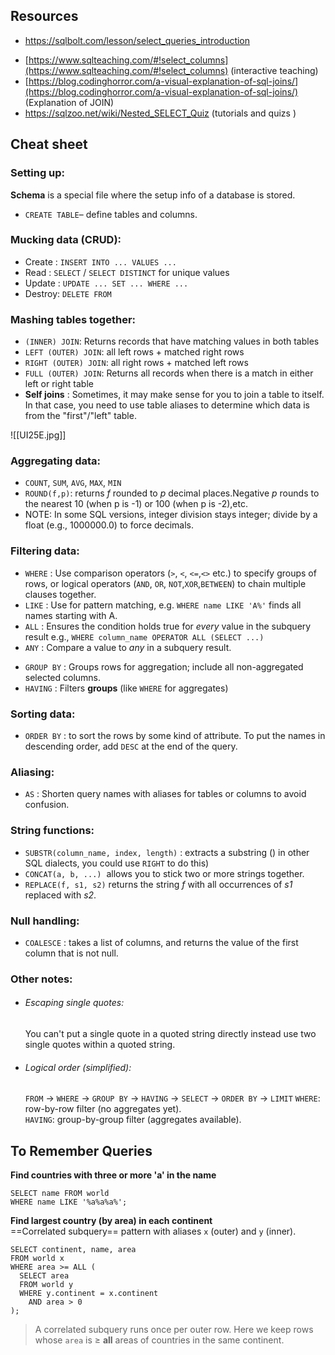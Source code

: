 ## Resources

- https://sqlbolt.com/lesson/select_queries_introduction

* [https://www.sqlteaching.com/#!select_columns](https://www.sqlteaching.com/#!select_columns) (interactive teaching)
* [https://blog.codinghorror.com/a-visual-explanation-of-sql-joins/](https://blog.codinghorror.com/a-visual-explanation-of-sql-joins/) (Explanation of JOIN)
* https://sqlzoo.net/wiki/Nested_SELECT_Quiz (tutorials and quizs )

## Cheat sheet

### Setting up:

**Schema** is a special file where the setup info of a database is stored.

- `CREATE TABLE`– define tables and columns.

### Mucking data (CRUD):

- Create : `INSERT INTO ... VALUES ...`
- Read : `SELECT` / `SELECT DISTINCT` for unique values
- Update : `UPDATE ... SET ... WHERE ...`
- Destroy: `DELETE FROM`

### Mashing tables together:

- `(INNER) JOIN`: Returns records that have matching values in both tables
- `LEFT (OUTER) JOIN`: all left rows + matched right rows
- `RIGHT (OUTER) JOIN`: all right rows + matched left rows
- `FULL (OUTER) JOIN`: Returns all records when there is a match in either left or right table
- **Self joins** : Sometimes, it may make sense for you to join a table to itself. In that case, you need to use table aliases to determine which data is from the "first"/"left" table.

![[UI25E.jpg]]

### Aggregating data:

- `COUNT`, `SUM`, `AVG`, `MAX`, `MIN`
- `ROUND(f,p)`: returns _f_ rounded to _p_ decimal places.Negative *p* rounds to the nearest 10 (when p is -1) or 100 (when p is -2),etc.
- NOTE: In some SQL versions, integer division stays integer; divide by a float (e.g., 1000000.0) to force decimals.

### Filtering data:

- `WHERE` : Use comparison operators (`>`, `<`, `<=`,`<>` etc.) to specify groups of rows, or logical operators (`AND`, `OR`, `NOT`,`XOR`,`BETWEEN`) to chain multiple clauses together.
- `LIKE` : Use for pattern matching, e.g. `WHERE name LIKE 'A%'` finds all names starting with A.
- `ALL` : Ensures the condition holds true for *every* value in the subquery result e.g., `WHERE column_name OPERATOR ALL (SELECT ...)`
- `ANY` : Compare a value to *any* in a subquery result.

* `GROUP BY` : Groups rows for aggregation; include all non-aggregated selected columns.
* `HAVING` : Filters **groups** (like `WHERE` for aggregates)

### Sorting data:

- `ORDER BY` : to sort the rows by some kind of attribute. To put the names in descending order, add `DESC` at the end of the query.

### Aliasing:

- `AS` : Shorten query names with aliases for tables or columns to avoid confusion.

### String functions:

- `SUBSTR(column_name, index, length)` : extracts a substring () in other SQL dialects, you could use `RIGHT` to do this)
- `CONCAT(a, b, ...)`  allows you to stick two or more strings together.
- `REPLACE(f, s1, s2)` returns the string _f_ with all occurrences of _s1_ replaced with _s2_.

### Null handling:

- `COALESCE` : takes a list of columns, and returns the value of the first column that is not null.

### Other notes:

- ###### Escaping single quotes:

  You can't put a single quote in a quoted string directly instead use two single quotes within a quoted string.

- ###### Logical order (simplified):
  `FROM` → `WHERE` → `GROUP BY` → `HAVING` → `SELECT` → `ORDER BY` → `LIMIT`
  `WHERE`: row-by-row filter (no aggregates yet).  
   `HAVING`: group-by-group filter (aggregates available).

## To Remember Queries

**Find countries with three or more 'a' in the name**

```
SELECT name FROM world
WHERE name LIKE '%a%a%a%';
```

**Find largest country (by area) in each continent**  
==Correlated subquery== pattern with aliases `x` (outer) and `y` (inner).

```
SELECT continent, name, area
FROM world x
WHERE area >= ALL (
  SELECT area
  FROM world y
  WHERE y.continent = x.continent
    AND area > 0
);
```

> A correlated subquery runs once per outer row. Here we keep rows whose `area` is ≥ **all** areas of countries in the same continent.
